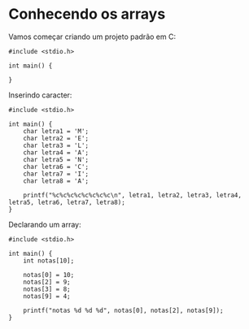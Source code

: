 # Conhecendo os arrays

Vamos começar criando um projeto padrão em C:

    #include <stdio.h>

    int main() {

    }

Inserindo caracter:

    #include <stdio.h>

    int main() {
        char letra1 = 'M';
        char letra2 = 'E';
        char letra3 = 'L';
        char letra4 = 'A';
        char letra5 = 'N';
        char letra6 = 'C';
        char letra7 = 'I';
        char letra8 = 'A';

        printf("%c%c%c%c%c%c%c%c\n", letra1, letra2, letra3, letra4, letra5, letra6, letra7, letra8);
    }

Declarando um array:

    #include <stdio.h>

    int main() {
        int notas[10];

        notas[0] = 10;
        notas[2] = 9;
        notas[3] = 8;
        notas[9] = 4;

        printf("notas %d %d %d", notas[0], notas[2], notas[9]);
    }
